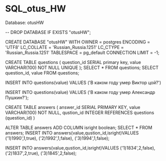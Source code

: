 # SQL_otus_HW


Database: otusHW

-- DROP DATABASE IF EXISTS "otusHW";

 CREATE DATABASE "otusHW"
     WITH 
     OWNER = postgres
    ENCODING = 'UTF8'
LC_COLLATE = 'Russian_Russia.1251'
    LC_CTYPE = 'Russian_Russia.1251'
     TABLESPACE = pg_default
    CONNECTION LIMIT = -1;
	
CREATE TABLE questions 
 (
	question_id SERIAL primary key,
	value VARCHAR(100) NOT NULL UNIQUE
	);
SELECT * FROM questions;
SELECT question_id, value FROM questions;

INSERT INTO questions(value)
VALUES ('В каком году умер Виктор цой?')

INSERT INTO questions(value)
VALUES ('В каком году умер Александр Пушкин?');

CREATE TABLE answers
(
	answer_id SERIAL PRIMARY KEY,
	value VARCHAR(100) NOT NULL,
	qustion_id INTEGER REFERENCES questions (question_id)
)

ALTER TABLE answers ADD COLUMN isright boolean;
SELECT * FROM answers;
INSERT INTO answers(value,qustion_id,isright)VALUES
('1)1990',1,true),
('2)1992',1,false),
('3)1994',1,false);

INSERT INTO answers(value,qustion_id,isright)VALUES
('1)1834',2,false),
('2)1837',2,true),
('3)1845',2,false);
